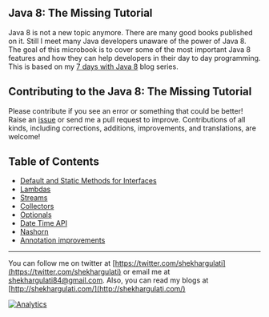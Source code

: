 Java 8: The Missing Tutorial
--------------

Java 8 is not a new topic anymore. There are many good books published on it. Still I meet many Java developers unaware of the power of Java 8. The goal of this microbook is to cover some of the most important Java 8 features and how they can help developers in their day to day programming. This is based on my [7 days with Java 8](http://shekhargulati.com/7-days-with-java-8/) blog series.

## Contributing to the Java 8: The Missing Tutorial

Please contribute if you see an error or something that could be better! Raise an [issue](https://github.com/shekhargulati/java8-the-missing-tutorial/issues) or send me a pull request to improve. Contributions of all kinds, including corrections, additions, improvements, and translations, are welcome!

## Table of Contents

* [Default and Static Methods for Interfaces](./01-default-static-interface-methods.md)
* [Lambdas](./02-lambdas.md)
* [Streams](./03-streams.md)
* [Collectors](./04-collectors.md)
* [Optionals](./05-optionals.md)
* [Date Time API](./08-date-time-api.md)
* [Nashorn](./10-nashorn.md)
* [Annotation improvements](./12-annotations.md)

-----------
You can follow me on twitter at [https://twitter.com/shekhargulati](https://twitter.com/shekhargulati) or email me at <shekhargulati84@gmail.com>. Also, you can read my blogs at [http://shekhargulati.com/](http://shekhargulati.com/)

[![Analytics](https://ga-beacon.appspot.com/UA-59411913-3/shekhargulati/java8-the-missing-tutorial)](https://github.com/igrigorik/ga-beacon)

